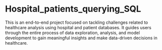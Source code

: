 # Hospital_patients_querying_SQL
This is an end-to-end project focused on tackling challenges related to healthcare analysis using hospital and patient databases. It guides users through the entire process of data exploration, analysis, and model development to gain meaningful insights and make data-driven decisions in healthcare.


